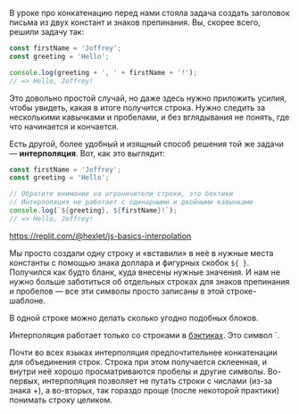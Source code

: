 
В уроке про конкатенацию перед нами стояла задача создать заголовок письма из двух констант и знаков препинания. Вы, скорее всего, решили задачу так:

```javascript
const firstName = 'Joffrey';
const greeting = 'Hello';

console.log(greeting + ', ' + firstName + '!');
// => Hello, Joffrey!
```

Это довольно простой случай, но даже здесь нужно приложить усилия, чтобы увидеть, какая в итоге получится строка. Нужно следить за несколькими кавычками и пробелами, и без вглядывания не понять, где что начинается и кончается.

Есть другой, более удобный и изящный способ решения той же задачи — **интерполяция**. Вот, как это выглядит:

```javascript
const firstName = 'Joffrey';
const greeting = 'Hello';

// Обратите внимание на ограничители строки, это бектики
// Интерполяция не работает с одинарными и двойными кавычками
console.log(`${greeting}, ${firstName}!`);
// => Hello, Joffrey!
```

https://replit.com/@hexlet/js-basics-interpolation

Мы просто создали одну строку и «вставили» в неё в нужные места константы с помощью знака доллара и фигурных скобок `${ }`. Получился как будто бланк, куда внесены нужные значения. И нам не нужно больше заботиться об отдельных строках для знаков препинания и пробелов — все эти символы просто записаны в этой строке-шаблоне.

В одной строке можно делать сколько угодно подобных блоков.

Интерполяция работает только со строками в [бэктиках](https://ru.wikipedia.org/wiki/Машинописный_обратный_апостроф). Это символ `.

Почти во всех языках интерполяция предпочтительнее конкатенации для объединения строк. Строка при этом получается склеенная, и внутри неё хорошо просматриваются пробелы и другие символы. Во-первых, интерполяция позволяет не путать строки с числами (из-за знака +), а во-вторых, так гораздо проще (после некоторой практики) понимать строку целиком.
